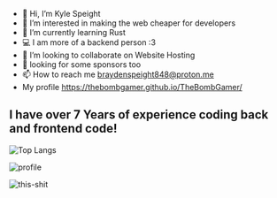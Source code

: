 - 👋 Hi, I’m Kyle Speight
- 👀 I’m interested in making the web cheaper for developers
- 🌱 I’m currently learning Rust
- 💻 I am more of a backend person :3
- 🤝 I’m looking to collaborate on Website Hosting
- :pray: looking for some sponsors too
- 📫 How to reach me braydenspeight848@proton.me <br>
- My profile https://thebombgamer.github.io/TheBombGamer/ <br>
## I have over 7 Years of experience coding back and frontend code!
![Top Langs](https://github-readme-stats.vercel.app/api/top-langs/?username=TheBombGamer&layout=compact&langs_count=16&theme=dark)

![profile](https://github-readme-stats.vercel.app/api?username=thebombgamer&show_icons=true&locale=en&theme=dark)

![this-shit](https://komarev.com/ghpvc/?username=thebombgamer&label=Profile%20views&color=blueviolet&style=for-the-badge)
